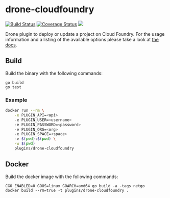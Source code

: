 # drone-cloudfoundry

[![Build Status](http://beta.drone.io/api/badges/drone-plugins/drone-cloudfoundry/status.svg)](http://beta.drone.io/drone-plugins/drone-cloudfoundry)
[![Coverage Status](https://aircover.co/badges/drone-plugins/drone-cloudfoundry/coverage.svg)](https://aircover.co/drone-plugins/drone-cloudfoundry)
[![](https://badge.imagelayers.io/plugins/drone-cloudfoundry:latest.svg)](https://imagelayers.io/?images=plugins/drone-cloudfoundry:latest 'Get your own badge on imagelayers.io')

Drone plugin to deploy or update a project on Cloud Foundry. For the usage information and a listing of the available options please take a look at [the docs](DOCS.md).

## Build

Build the binary with the following commands:

```
go build
go test
```

### Example

```sh
docker run --rm \
    -e PLUGIN_API=<api>
    -e PLUGIN_USER=<username>
    -e PLUGIN_PASSWORD=<password>
    -e PLUGIN_ORG=<org>
    -e PLUGIN_SPACE=<space>
    -v $(pwd):$(pwd) \
    -w $(pwd)
    plugins/drone-cloudfoundry
```

## Docker

Build the docker image with the following commands:

```
CGO_ENABLED=0 GOOS=linux GOARCH=amd64 go build -a -tags netgo
docker build --rm=true -t plugins/drone-cloudfoundry .
```
